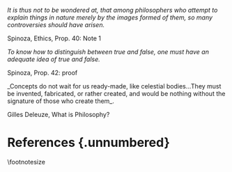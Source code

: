 

*It is thus not to be wondered at, that among philosophers who attempt to explain things in nature merely by the images formed of them, so many controversies should have arisen.*

Spinoza, Ethics, Prop. 40: Note 1

*To know how to distinguish between true and false, one must have an adequate idea of true and false.*

Spinoza, Prop. 42: proof

\_Concepts do not wait for us ready-made, like celestial bodies...They must be invented, fabricated, or rather created, and would be nothing without the signature of those who create them\_.

Gilles Deleuze, What is Philosophy?

# References {.unnumbered}



\footnotesize